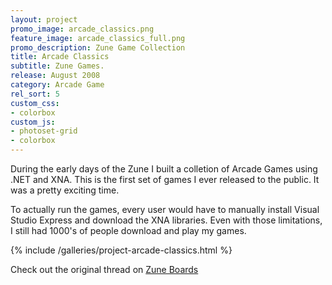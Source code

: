 ```yaml
---
layout: project
promo_image: arcade_classics.png
feature_image: arcade_classics_full.png
promo_description: Zune Game Collection
title: Arcade Classics
subtitle: Zune Games.
release: August 2008
category: Arcade Game
rel_sort: 5
custom_css:
- colorbox
custom_js:
- photoset-grid
- colorbox
---
```

During the early days of the Zune I built a colletion of Arcade Games
using .NET and XNA.  This is the first set of games I ever released to
the public. It was a pretty exciting time.

To actually run the games, every user would have to manually install
Visual Studio Express and download the XNA libraries.  Even with those
limitations, I still had 1000's of people download and play my games.

{% include /galleries/project-arcade-classics.html %}

Check out the original thread on [Zune
Boards](http://www.zuneboards.com/forums/showthread.php?t=31892)
